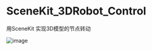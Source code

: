 # SceneKit_3DRobot_Control
用SceneKit 实现3D模型的节点转动

![image](https://github.com/tangzhifengjluzh/SceneKit_3DRobot_Control/blob/master/SceneKit_3DRobot_Control/gif/ScreenRecording_01-03-2020-17-18-32_1_.gif)
